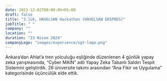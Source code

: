 ```yaml
---
date: 2023-12-02T00:00:00+01:00
draft: false
title: "3.lük, HAVELSAN Hackathon (HAVELSAN EKSPRES)"
jobTitle: " "
company: ""
location: ""
duration: "23 Nisan 2024"
companyLogo: "images/experience/sgt-logo.png"
---
```


Ankara’dan Ahlat’a tren yolculuğu eşliğinde düzenlenen 4 günlük yapay zeka yarışmasında, “Cyber MAIN” adlı Yapay Zeka Tabanlı Saldırı Tespit Sistemini geliştirdik. 26 üniversite takımı arasından “Ana Fikir ve Uygulama” kategorisinde üçüncülük elde ettik.